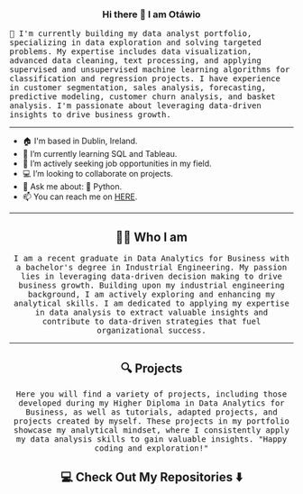 ### <p align='center'> Hi there 👋 I am Otáwio</p>

  <samp>🔭 I'm currently building my data analyst portfolio, specializing in data exploration and solving targeted problems. My expertise includes data visualization, advanced data cleaning, text processing, and applying supervised and unsupervised machine learning algorithms for classification and regression projects. I have experience in customer segmentation, sales analysis, forecasting, predictive modeling, customer churn analysis, and basket analysis. I'm passionate about leveraging data-driven insights to drive business growth.</samp>
</p>

---

- 🏠 I'm based in Dublin, Ireland.
- 🌱 I’m currently learning SQL and Tableau.
- 💼 I’m actively seeking job opportunities in my field.
- 💻 I’m looking to collaborate on projects.
- 💬 Ask me about: 🐍 Python.
- 📫 You can reach me on [HERE](otawiochaves@icloud.com).

---

<h2 align="center">👨‍💻 Who I am</h2>
<p align="center">
  <samp>I am a recent graduate in Data Analytics for Business with a bachelor's degree in Industrial Engineering. My passion lies in leveraging data-driven decision making to drive business growth. Building upon my industrial engineering background, I am actively exploring and enhancing my analytical skills. I am dedicated to applying my expertise in data analysis to extract valuable insights and contribute to data-driven strategies that fuel organizational success.</samp>
</p> 

---
    
<h2 align="center">🔍 Projects</h2>
<p align="center">
  <samp>Here you will find a variety of projects, including those developed during my Higher Diploma in Data Analytics for Business, as well as tutorials, adapted projects, and projects created by myself. These projects in my portfolio showcase my analytical mindset, where I consistently apply my data analysis skills to gain valuable insights. "Happy coding and exploration!"</samp>
</p> 



<h2 align="center">💻 Check Out My Repositories ⬇️ </h2>
